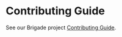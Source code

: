 # Contributing Guide

See our Brigade project [Contributing Guide](https://github.com/brigadecore/community/blob/main/contributing.md).
